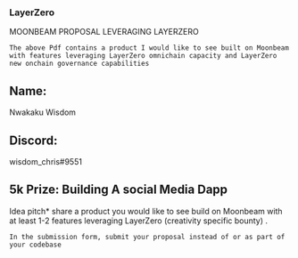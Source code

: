 ### LayerZero

MOONBEAM PROPOSAL LEVERAGING LAYERZERO

`The above Pdf contains a product I would like to see built on Moonbeam with features leveraging LayerZero omnichain capacity and LayerZero new onchain governance capabilities`

## Name:
 Nwakaku Wisdom
## Discord:
 wisdom_chris#9551

## 5k Prize: Building A social Media Dapp
Idea pitch* share a product you would like to see build on Moonbeam with at least 1-2 features leveraging LayerZero (creativity specific bounty) .

`In the submission form, submit your proposal instead of or as part of your codebase`